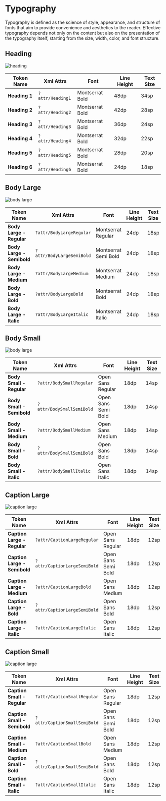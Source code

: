 # Typography

Typography is defined as the science of style, appearance, and structure of fonts that aim to provide convenience and aesthetics to the reader. Effective typography depends not only on the content but also on the presentation of the typography itself, starting from the size, width, color, and font structure.

## Heading

![heading](/assets/images/heading.png)

|Token Name|Xml Attrs|Font|Line Height|Text Size|
|---|---|---|---|---|
|**Heading 1**|`?attr/Heading1`|Montserrat Bold|48dp|34sp|
|**Heading 2**|`?attr/Heading2`|Montserrat Bold|42dp|28sp|
|**Heading 3**|`?attr/Heading3`|Montserrat Bold|36dp|24sp|
|**Heading 4**|`?attr/Heading4`|Montserrat Bold|32dp|22sp|
|**Heading 5**|`?attr/Heading5`|Montserrat Bold|28dp|20sp|
|**Heading 6**|`?attr/Heading6`|Montserrat Bold|24dp|18sp|

## Body Large

![body large](/assets/images/body_large.png)

|Token Name|Xml Attrs|Font|Line Height|Text Size|
|---|---|---|---|---|
|**Body Large - Regular**|`?attr/BodyLargeRegular`|Montserrat Regular|24dp|18sp|
|**Body Large - Semibold**|`?attr/BodyLargeSemiBold`|Montserrat Semi Bold|24dp|18sp|
|**Body Large - Medium**|`?attr/BodyLargeMedium`|Montserrat Medium|24dp|18sp|
|**Body Large - Bold**|`?attr/BodyLargeBold`|Montserrat Bold|24dp|18sp|
|**Body Large - Italic**|`?attr/BodyLargeItalic`|Montserrat Italic|24dp|18sp|

## Body Small

![body large](/assets/images/body_small.png)

|Token Name|Xml Attrs|Font|Line Height|Text Size|
|---|---|---|---|---|
|**Body Small - Regular**|`?attr/BodySmallRegular`|Open Sans Regular|18dp|14sp|
|**Body Small - Semibold**|`?attr/BodySmallSemiBold`|Open Sans Semi Bold|18dp|14sp|
|**Body Small - Medium**|`?attr/BodySmallMedium`|Open Sans Medium|18dp|14sp|
|**Body Small - Bold**|`?attr/BodySmallSemiBold`|Open Sans Bold|18dp|14sp|
|**Body Small - Italic**|`?attr/BodySmallItalic`|Open Sans Italic|18dp|14sp|

## Caption Large

![caption large](/assets/images/caption_large.png)

|Token Name|Xml Attrs|Font|Line Height|Text Size|
|---|---|---|---|---|
|**Caption Large - Regular**|`?attr/CaptionLargeRegular`|Open Sans Regular|18dp|12sp|
|**Caption Large - Semibold**|`?attr/CaptionLargeSemiBold`|Open Sans Semi Bold|18dp|12sp|
|**Caption Large - Medium**|`?attr/CaptionLargeBold`|Open Sans Medium|18dp|12sp|
|**Caption Large - Bold**|`?attr/CaptionLargeSemiBold`|Open Sans Bold|18dp|12sp|
|**Caption Large - Italic**|`?attr/CaptionLargeItalic`|Open Sans Italic|18dp|12sp|

## Caption Small

![caption large](/assets/images/caption_small.png)

|Token Name|Xml Attrs|Font|Line Height|Text Size|
|---|---|---|---|---|
|**Caption Small - Regular**|`?attr/CaptionSmallRegular`|Open Sans Regular|18dp|12sp|
|**Caption Small - Semibold**|`?attr/CaptionSmallSemiBold`|Open Sans Semi Bold|18dp|12sp|
|**Caption Small - Medium**|`?attr/CaptionSmallBold`|Open Sans Medium|18dp|12sp|
|**Caption Small - Bold**|`?attr/CaptionSmallSemiBold`|Open Sans Bold|18dp|12sp|
|**Caption Small - Italic**|`?attr/CaptionSmallItalic`|Open Sans Italic|18dp|12sp|
